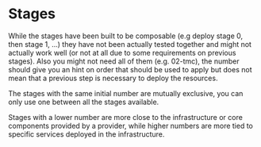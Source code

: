 # Stages

While the stages have been built to be composable (e.g deploy stage 0, then stage 1, ...) they have not been actually tested together and might not actually work well (or not at all due to some requirements on previous stages). Also you might not need all of them (e.g. 02-tmc), the number should give you an hint on order that should be used to apply but does not mean that a previous step is necessary to deploy the resources.

The stages with the same initial number are mutually exclusive, you can only use one between all the stages available.

Stages with a lower number are more close to the infrastructure or core components provided by a provider, while higher numbers are more tied to specific services deployed in the infrastructure.